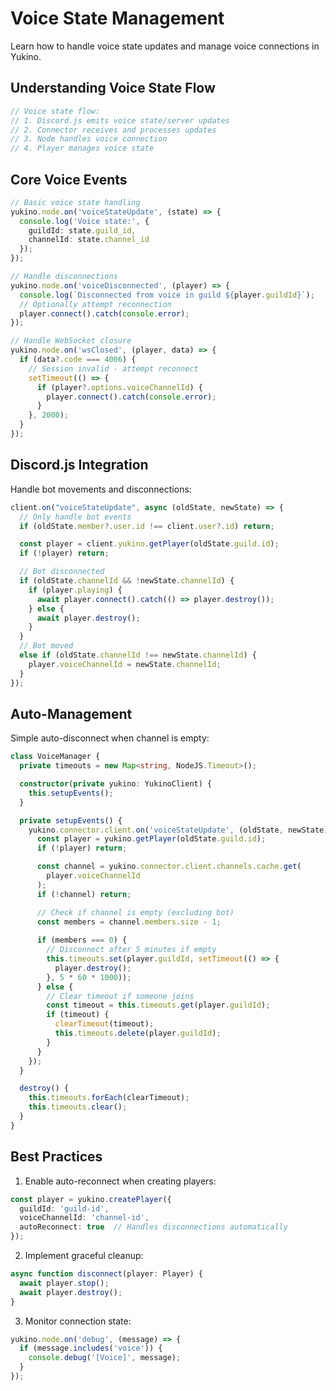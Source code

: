 # Voice State Management

Learn how to handle voice state updates and manage voice connections in Yukino.

## Understanding Voice State Flow

```typescript
// Voice state flow:
// 1. Discord.js emits voice state/server updates
// 2. Connector receives and processes updates
// 3. Node handles voice connection
// 4. Player manages voice state
```

## Core Voice Events

```typescript
// Basic voice state handling
yukino.node.on('voiceStateUpdate', (state) => {
  console.log('Voice state:', {
    guildId: state.guild_id,
    channelId: state.channel_id
  });
});

// Handle disconnections
yukino.node.on('voiceDisconnected', (player) => {
  console.log(`Disconnected from voice in guild ${player.guildId}`);
  // Optionally attempt reconnection
  player.connect().catch(console.error);
});

// Handle WebSocket closure
yukino.node.on('wsClosed', (player, data) => {
  if (data?.code === 4006) {
    // Session invalid - attempt reconnect
    setTimeout(() => {
      if (player?.options.voiceChannelId) {
        player.connect().catch(console.error);
      }
    }, 2000);
  }
});
```

## Discord.js Integration

Handle bot movements and disconnections:

```typescript
client.on("voiceStateUpdate", async (oldState, newState) => {
  // Only handle bot events
  if (oldState.member?.user.id !== client.user?.id) return;

  const player = client.yukino.getPlayer(oldState.guild.id);
  if (!player) return;

  // Bot disconnected
  if (oldState.channelId && !newState.channelId) {
    if (player.playing) {
      await player.connect().catch(() => player.destroy());
    } else {
      await player.destroy();
    }
  }
  // Bot moved
  else if (oldState.channelId !== newState.channelId) {
    player.voiceChannelId = newState.channelId;
  }
});
```

## Auto-Management

Simple auto-disconnect when channel is empty:

```typescript
class VoiceManager {
  private timeouts = new Map<string, NodeJS.Timeout>();

  constructor(private yukino: YukinoClient) {
    this.setupEvents();
  }

  private setupEvents() {
    yukino.connector.client.on('voiceStateUpdate', (oldState, newState) => {
      const player = yukino.getPlayer(oldState.guild.id);
      if (!player) return;

      const channel = yukino.connector.client.channels.cache.get(
        player.voiceChannelId
      );
      if (!channel) return;

      // Check if channel is empty (excluding bot)
      const members = channel.members.size - 1;
      
      if (members === 0) {
        // Disconnect after 5 minutes if empty
        this.timeouts.set(player.guildId, setTimeout(() => {
          player.destroy();
        }, 5 * 60 * 1000));
      } else {
        // Clear timeout if someone joins
        const timeout = this.timeouts.get(player.guildId);
        if (timeout) {
          clearTimeout(timeout);
          this.timeouts.delete(player.guildId);
        }
      }
    });
  }

  destroy() {
    this.timeouts.forEach(clearTimeout);
    this.timeouts.clear();
  }
}
```

## Best Practices

1. Enable auto-reconnect when creating players:
```typescript
const player = yukino.createPlayer({
  guildId: 'guild-id',
  voiceChannelId: 'channel-id',
  autoReconnect: true  // Handles disconnections automatically
});
```

2. Implement graceful cleanup:
```typescript
async function disconnect(player: Player) {
  await player.stop();
  await player.destroy();
}
```

3. Monitor connection state:
```typescript
yukino.node.on('debug', (message) => {
  if (message.includes('voice')) {
    console.debug('[Voice]', message);
  }
});
```